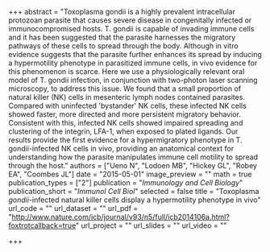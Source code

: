 +++
abstract = "Toxoplasma gondii is a highly prevalent intracellular protozoan parasite that causes severe disease in congenitally infected or immunocompromised hosts. T. gondii is capable of invading immune cells and it has been suggested that the parasite harnesses the migratory pathways of these cells to spread through the body. Although in vitro evidence suggests that the parasite further enhances its spread by inducing a hypermotility phenotype in parasitized immune cells, in vivo evidence for this phenomenon is scarce. Here we use a physiologically relevant oral model of T. gondii infection, in conjunction with two-photon laser scanning microscopy, to address this issue. We found that a small proportion of natural killer (NK) cells in mesenteric lymph nodes contained parasites. Compared with uninfected 'bystander' NK cells, these infected NK cells showed faster, more directed and more persistent migratory behavior. Consistent with this, infected NK cells showed impaired spreading and clustering of the integrin, LFA-1, when exposed to plated ligands. Our results provide the first evidence for a hypermigratory phenotype in T. gondii-infected NK cells in vivo, providing an anatomical context for understanding how the parasite manipulates immune cell motility to spread through the host."
authors = ["Ueno N", "Lodoen MB", "Hickey GL", "Robey EA", "Coombes JL"]
date = "2015-05-01"
image_preview = ""
math = true
publication_types = ["2"]
publication = "*Immunology and Cell Biology*"
publication_short = "*Immunol Cell Biol*"
selected = false
title = "Toxoplasma *gondii*-infected natural killer cells display a hypermotility phenotype in vivo"
url_code = ""
url_dataset = ""
url_pdf = "http://www.nature.com/icb/journal/v93/n5/full/icb2014106a.html?foxtrotcallback=true"
url_project = ""
url_slides = ""
url_video = ""

+++
